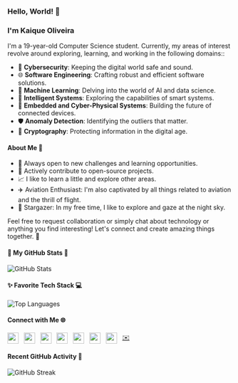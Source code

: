 ### Hello, World! 👋

### I'm Kaique Oliveira

I'm a 19-year-old Computer Science student. Currently, my areas of interest revolve around exploring, learning, and working in the following domains::

- 👾 **Cybersecurity**: Keeping the digital world safe and sound.
- 🌐 **Software Engineering**: Crafting robust and efficient software solutions.
- 🌟 **Machine Learning**: Delving into the world of AI and data science.
- 🌌 **Intelligent Systems**: Exploring the capabilities of smart systems.
- 🤖 **Embedded and Cyber-Physical Systems**: Building the future of connected devices.
- 🛡️ **Anomaly Detection**: Identifying the outliers that matter.
- 🔐 **Cryptography**: Protecting information in the digital age.

#### About Me 🚀

- 🎯 Always open to new challenges and learning opportunities.
- 🌟 Actively contribute to open-source projects.
- 📈 I like to learn a little and explore other areas.
- ✈️ Aviation Enthusiast: I'm also captivated by all things related to aviation and the thrill of flight.
- 🔭 Stargazer: In my free time, I like to explore and gaze at the night sky.

Feel free to request collaboration or simply chat about technology or anything you find interesting! Let's connect and create amazing things together. 🌟

#### 🚀 My GitHub Stats 🌌

![GitHub Stats](https://github-readme-stats.vercel.app/api?username=kaiqueso&show_icons=true&theme=dark)

#### ✨ Favorite Tech Stack 💻

![Top Languages](https://github-readme-stats.vercel.app/api/top-langs/?username=kaiqueso&layout=compact&theme=dark)

#### Connect with Me 🌐

[<img src="https://img.icons8.com/ios/50/000000/linkedin.png" width="25" height="25" align="center">](https://www.linkedin.com/in/kaiqueso) &nbsp;
[<img src="https://img.icons8.com/ios/50/000000/instagram.png" width="25" height="25" align="center">](https://www.instagram.com/kaiqueeso) &nbsp;
[<img src="https://img.icons8.com/ios/50/000000/youtube.png" width="25" height="25" align="center">](https://www.youtube.com/@kaiqueoliv) &nbsp;
[<img src="https://img.icons8.com/ios/50/000000/medium.png" width="25" height="25" align="center">](https://medium.com/@kaiqueso) &nbsp;
[<img src="https://img.icons8.com/ios/50/000000/twitch.png" width="25" height="25" align="center">](https://www.twitch.tv/kaique2b) &nbsp;
[<img src="https://img.icons8.com/ios/50/000000/reddit.png" width="25" height="25" align="center">](https://www.reddit.com/user/kaiqueeso) &nbsp;
[<img src="https://img.icons8.com/ios/50/000000/dev.png" width="25" height="25" align="center">](https://dev.to/kaiqueso) &nbsp;
[✉️](mailto:kaiquee.souzaoliveira@gmail.com)

#### Recent GitHub Activity 📆

![GitHub Streak](https://github-readme-streak-stats.herokuapp.com?user=kaiqueso&theme=tokyonight-duo)
